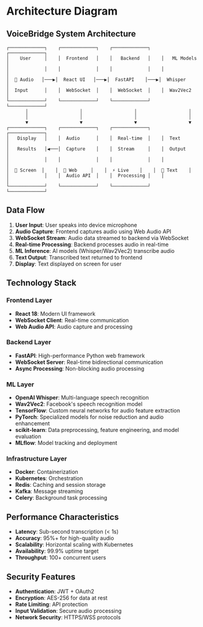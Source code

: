 # Architecture Diagram

## VoiceBridge System Architecture

```
┌─────────────┐    ┌─────────────┐    ┌─────────────┐    ┌─────────────┐
│    User     │    │  Frontend   │    │   Backend   │    │   ML Models │
│             │    │             │    │             │    │             │
│  🎤 Audio   │───▶│  React UI   │───▶│  FastAPI    │───▶│  Whisper    │
│  Input      │    │  WebSocket  │    │  WebSocket  │    │  Wav2Vec2   │
└─────────────┘    └─────────────┘    └─────────────┘    └─────────────┘
       │                   │                   │                   │
       │                   │                   │                   │
       ▼                   ▼                   ▼                   ▼
┌─────────────┐    ┌─────────────┐    ┌─────────────┐    ┌─────────────┐
│   Display   │    │  Audio      │    │  Real-time  │    │  Text       │
│   Results   │◀───│  Capture    │    │  Stream     │    │  Output     │
│             │    │             │    │             │    │             │
│  📱 Screen  │    │  🎵 Web     │    │  ⚡ Live    │    │  📝 Text    │
│             │    │  Audio API  │    │  Processing │    │             │
└─────────────┘    └─────────────┘    └─────────────┘    └─────────────┘
```

## Data Flow

1. **User Input**: User speaks into device microphone
2. **Audio Capture**: Frontend captures audio using Web Audio API
3. **WebSocket Stream**: Audio data streamed to backend via WebSocket
4. **Real-time Processing**: Backend processes audio in real-time
5. **ML Inference**: AI models (Whisper/Wav2Vec2) transcribe audio
6. **Text Output**: Transcribed text returned to frontend
7. **Display**: Text displayed on screen for user

## Technology Stack

### Frontend Layer
- **React 18**: Modern UI framework
- **WebSocket Client**: Real-time communication
- **Web Audio API**: Audio capture and processing

### Backend Layer
- **FastAPI**: High-performance Python web framework
- **WebSocket Server**: Real-time bidirectional communication
- **Async Processing**: Non-blocking audio processing

### ML Layer
- **OpenAI Whisper**: Multi-language speech recognition
- **Wav2Vec2**: Facebook's speech recognition model
- **TensorFlow**: Custom neural networks for audio feature extraction
- **PyTorch**: Specialized models for noise reduction and audio enhancement
- **scikit-learn**: Data preprocessing, feature engineering, and model evaluation
- **MLflow**: Model tracking and deployment

### Infrastructure Layer
- **Docker**: Containerization
- **Kubernetes**: Orchestration
- **Redis**: Caching and session storage
- **Kafka**: Message streaming
- **Celery**: Background task processing

## Performance Characteristics

- **Latency**: Sub-second transcription (< 1s)
- **Accuracy**: 95%+ for high-quality audio
- **Scalability**: Horizontal scaling with Kubernetes
- **Availability**: 99.9% uptime target
- **Throughput**: 100+ concurrent users

## Security Features

- **Authentication**: JWT + OAuth2
- **Encryption**: AES-256 for data at rest
- **Rate Limiting**: API protection
- **Input Validation**: Secure audio processing
- **Network Security**: HTTPS/WSS protocols
